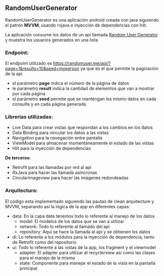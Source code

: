 ## RandomUserGenerator

RandomUserGenerator es una aplicación android creada con java siguiendo el patrón **MVVM**, usando rxjava e inyección de dependencias con hilt.

La aplicación consume los datos de un api llamada [Random User Generator](https://randomuser.me/) y muestra los usuarios generados en una lista

### Endpoint:

El endpoint utilizado es https://randomuser.me/api/?page=1&results=10&seed=myperson ya que es el que permite la paginación de la api.

- el parámetro **page** indica el número de la página de datos
- le parámetro **result** indica la cantidad de elementos que van a mostrar por cada página
- el parámetro **seed** permite que se mantengan los mismo datos en cada consulta y en cada página generada

### Librerías utilizadas:

- Live Data para crear vistas que respondan a los cambios en los datos
- Data Binding para vincular los datos a las vistas
- Navigation para la navegación entre pantalla
- ViewModel para almacenar momentáneamente el estado de las vistas
- Hilt para la inyección de dependencias

**De terceros:**

- Retrofit para las llamadas por red al api
- RxJava para hacer las llamada asíncronas
- Circularimageview para hacer las imágenes redondeadas

### Arquitectura:

El código esta implementado siguiendo las pautas de clean arquitecture y MVVM, separando así la lógica de la app en diferentes capas:

- data: En la capa data tenemos todo lo referente al manejo de los datos
    - model: El modelos de los datos que se van a utilizar
    - network: Todo lo referente al llamado del api
    - repository: Aquí se hace la llamada al api y se obtienen los datos
- di: Lo referente a los módulos para la inyección de dependencia, tanto de Retrofit como del repositorio
- ui: Todo lo referente a las vistas de la app, los fragment y el viewmodel
    - adapter: El adapter para utilizar el recyclerview así como las clases para el manejo de la misma
    - state: Componente para manejar el estado de la vista en la pantalla principal
